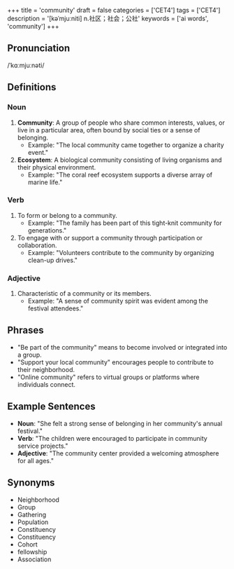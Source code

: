 +++
title = 'community'
draft = false
categories = ['CET4']
tags = ['CET4']
description = '[kəˈmjuːniti] n.社区；社会；公社'
keywords = ['ai words', 'community']
+++

## Pronunciation
/ˈkɑːmjuːnəti/

## Definitions
### Noun
1. **Community**: A group of people who share common interests, values, or live in a particular area, often bound by social ties or a sense of belonging.
   - Example: "The local community came together to organize a charity event."
2. **Ecosystem**: A biological community consisting of living organisms and their physical environment.
   - Example: "The coral reef ecosystem supports a diverse array of marine life."

### Verb
1. To form or belong to a community.
   - Example: "The family has been part of this tight-knit community for generations."
2. To engage with or support a community through participation or collaboration.
   - Example: "Volunteers contribute to the community by organizing clean-up drives."

### Adjective
1. Characteristic of a community or its members.
   - Example: "A sense of community spirit was evident among the festival attendees."

## Phrases
- "Be part of the community" means to become involved or integrated into a group.
- "Support your local community" encourages people to contribute to their neighborhood.
- "Online community" refers to virtual groups or platforms where individuals connect.

## Example Sentences
- **Noun**: "She felt a strong sense of belonging in her community's annual festival."
- **Verb**: "The children were encouraged to participate in community service projects."
- **Adjective**: "The community center provided a welcoming atmosphere for all ages."

## Synonyms
- Neighborhood
- Group
- Gathering
- Population
- Constituency
- Constituency
- Cohort
- fellowship
- Association
